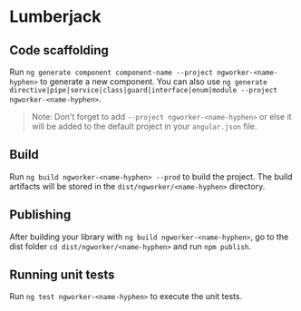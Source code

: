 # Lumberjack

## Code scaffolding

Run `ng generate component component-name --project ngworker-<name-hyphen>` to generate a new component. You can also use `ng generate directive|pipe|service|class|guard|interface|enum|module --project ngworker-<name-hyphen>`.

> Note: Don't forget to add `--project ngworker-<name-hyphen>` or else it will be added to the default project in your `angular.json` file.

## Build

Run `ng build ngworker-<name-hyphen> --prod` to build the project. The build artifacts will be stored in the `dist/ngworker/<name-hyphen>` directory.

## Publishing

After building your library with `ng build ngworker-<name-hyphen>`, go to the dist folder `cd dist/ngworker/<name-hyphen>` and run `npm publish`.

## Running unit tests

Run `ng test ngworker-<name-hyphen>` to execute the unit tests.
